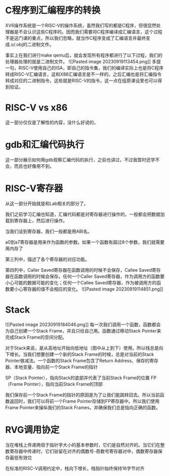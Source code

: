 # C程序到汇编程序的转换
XV6操作系统是一个RISC-V的操作系统，虽然我们写的都是C程序，但很显然处理器是不会认识这些C程序的。因而我们需要将C程序编译成汇编语言，这个过程不是这门课的重点，所以我们忽略，就当作C程序变成了汇编语言并最终变成.o/.obj的二进制文件。

事实上在我们进行make qemu后，就会发现所有程序都进行了以下过程，我们的处理器处理的就是二进制文件。
![[Pasted image 20230919113454.png]]
多提一句，RISC-V使用自己的ISA，即自己的指令集，我们的编译实际上也是将C程序转成RISC-V汇编语言，这和X86汇编语言是不一样的。之后汇编也是将汇编指令转成对应的二进制指令，这些就是RISC-V的指令，这一点在组原课设里也可以得到验证。

# RISC-V vs x86
这一部分仅仅是了解性的内容，没什么好说的。

# gdb和汇编代码执行
这一部分展示如何用gdb观察汇编代码的执行，之前也讲过，不过我暂时还学不会，而且也好像用不到。

# RISC-V寄存器
从这一部分开始就是和Lab相关的部分了。

我们之前学习汇编也知道，汇编代码都是对寄存器进行操作的，一般都会把数据加载到寄存器上，然后进行操作。

当我们谈到寄存器，我们一般都是用ABI名。

a0到a7寄存器是用来作为函数的参数。如果一个函数有超过8个参数，我们就需要用内存了

第三列中，描述了各个寄存器的对应功能。

第四列中，Caller Saved寄存器在函数调用的时候不会保存，Callee Saved寄存器在函数调用的时候会保存。任何一个Caller Saved寄存器，作为调用方的函数要小心可能的数据可能的变化；任何一个Callee Saved寄存器，作为被调用方的函数要小心寄存器的值不会相应的变化。
![[Pasted image 20230919114851.png]]

# Stack
![[Pasted image 20230919184046.png]]
每一次我们调用一个函数，函数都会为自己创建一个Stack Frame，并且只给自己用。函数通过移动Stack Pointer来完成Stack Frame的空间分配。

对于Stack来说，是从高地址开始向低地址（图中从上到下）使用。所以栈总是向下增长。当我们想要创建一个新的Stack Frame的时候，总是对当前的Stack Pointer做减法。一个函数的Stack Frame包含了Return Address、保存的寄存器、本地变量、指向前一个Stack Frame的指针

SP（Stack Pointer），指向Stack的底部并代表了当前Stack Frame的位置
FP（Frame Pointer），指向当前Stack Frame的顶部

我们保存前一个Stack Frame的指针的原因是为了让我们能跳转回去。所以当前函数返回时，我们可以将前一个Frame Pointer存储到FP寄存器中。所以我们使用Frame Pointer来操纵我们的Stack Frames，并确保我们总是指向正确的函数。

# RVG调用协定
当在堆栈上传递两倍于指针字大小的基本参数时，它们是自然对齐的。当它们在整数寄存器中传递时，它们驻留在对齐的偶数号-奇数号寄存器对中，偶数寄存器保存最低有效位

在标准的RISC-V调用约定中，栈向下增长，栈指针始终保持16字节对齐



